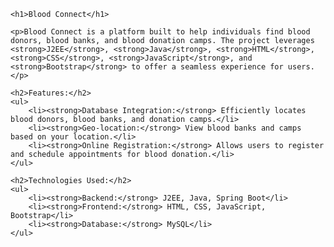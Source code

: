 <!DOCTYPE html>
<html lang="en">
<head>
    <meta charset="UTF-8">
    <meta name="viewport" content="width=device-width, initial-scale=1.0">
    <title>Blood Connect</title>
</head>
<body>

    <h1>Blood Connect</h1>

    <p>Blood Connect is a platform built to help individuals find blood donors, blood banks, and blood donation camps. The project leverages <strong>J2EE</strong>, <strong>Java</strong>, <strong>HTML</strong>, <strong>CSS</strong>, <strong>JavaScript</strong>, and <strong>Bootstrap</strong> to offer a seamless experience for users.</p>

    <h2>Features:</h2>
    <ul>
        <li><strong>Database Integration:</strong> Efficiently locates blood donors, blood banks, and donation camps.</li>
        <li><strong>Geo-location:</strong> View blood banks and camps based on your location.</li>
        <li><strong>Online Registration:</strong> Allows users to register and schedule appointments for blood donation.</li>
    </ul>

    <h2>Technologies Used:</h2>
    <ul>
        <li><strong>Backend:</strong> J2EE, Java, Spring Boot</li>
        <li><strong>Frontend:</strong> HTML, CSS, JavaScript, Bootstrap</li>
        <li><strong>Database:</strong> MySQL</li>
    </ul>
</body>
</html>

